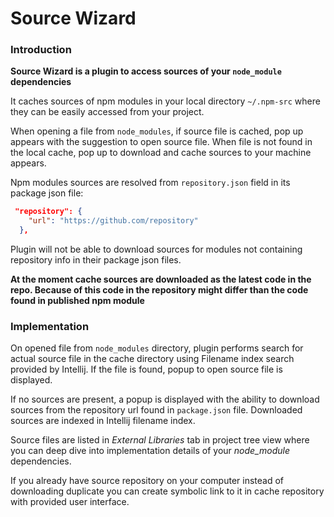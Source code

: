 # Source Wizard
### Introduction
**Source Wizard is a plugin to access sources of your `node_module` dependencies**

It caches sources of npm modules in your local directory `~/.npm-src` where they can be easily
accessed from your project. 

When opening a file from `node_modules`, if source file is cached, pop up appears
with the suggestion to open source file. When file is not found in the local cache, pop up to download
and cache sources to your machine appears.

Npm modules sources are resolved from `repository.json` field in its package json file:
```json
 "repository": {
    "url": "https://github.com/repository"
  },
```
Plugin will not be able to download sources for modules not containing repository info in their package json files. 

**At the moment cache sources are downloaded as the latest code in the repo.
Because of this code in the repository might differ than the code found in published npm module**

### Implementation
On opened file from `node_modules` directory, plugin performs search for actual source file in the cache directory
using Filename index search provided by Intellij. If the file is found, popup to open source file is displayed. 

If no sources are present, a popup is displayed with the ability to download
sources from the repository url found in `package.json` file. Downloaded sources
are indexed in Intellij filename index.

Source files are listed in *External Libraries* tab in project tree view where
you can deep dive into implementation details of your *node_module* dependencies.

If you already have source repository on your computer instead of downloading duplicate you can
create symbolic link to it in cache repository with provided user interface.